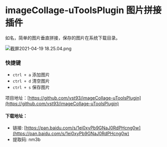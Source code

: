 # imageCollage-uToolsPlugin 图片拼接插件

如名，简单的图片垂直拼接，保存的图片在系统下载目录。


![截屏2021-04-19 18.25.04.png](https://i.loli.net/2021/04/19/GKW8rBoaexOcIXQ.png)

### 快捷键
- `ctrl + a`  添加图片
- `ctrl + d`  清空图片
- `ctrl + s`  保存图片

项目地址：[https://github.com/vst93/imageCollage-uToolsPlugin](https://github.com/vst93/imageCollage-uToolsPlugin)


#### 下载地址：
- 链接: [https://pan.baidu.com/s/1ei0xyPb9GNaJ0RdPHcng0w](https://pan.baidu.com/s/1ei0xyPb9GNaJ0RdPHcng0w)  
- 提取码: nm3b
